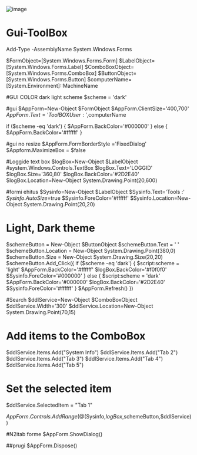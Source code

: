 ![image](https://github.com/8338/Gui-ToolBox/assets/61122684/eb9527de-c477-4e2a-bf2d-75547bc5f717)

# Gui-ToolBox

Add-Type -AssemblyName System.Windows.Forms

$FormObject=[System.Windows.Forms.Form]
$LabelObject=[System.Windows.Forms.Label]
$ComboBoxObject=[System.Windows.Forms.ComboBox]
$ButtonObject=[System.Windows.Forms.Button]
$computerName=[System.Environment]::MachineName

#GUI COLOR dark light scheme
$scheme = 'dark'

#gui
$AppForm=New-Object $FormObject
$AppForm.ClientSize='400,700'
$AppForm.Text='ToolBOX                                        User :',$computerName

if ($scheme -eq 'dark') {
    $AppForm.BackColor='#000000'
} else {
    $AppForm.BackColor='#ffffff'
}

#gui no resize
$AppForm.FormBorderStyle ='FixedDialog'
$Appform.MaximizeBox = $false

#Loggide text box
$logBox=New-Object $LabelObject #system.Windows.Controls.TextBox
$logBox.Text='LOGGID'
$logBox.Size='360,80'
$logBox.BackColor='#2D2E40'
$logBox.Location=New-Object System.Drawing.Point(20,600)

#formi ehitus
$Sysinfo=New-Object $LabelObject
$Sysinfo.Text='Tools :'
$Sysinfo.AutoSize=$true
$Sysinfo.ForeColor='#ffffff'
$Sysinfo.Location=New-Object System.Drawing.Point(20,20)

# Light, Dark theme
$schemeButton = New-Object $ButtonObject
$schemeButton.Text = '  '
$schemeButton.Location = New-Object System.Drawing.Point(380,0)
$schemeButton.Size = New-Object System.Drawing.Size(20,20)
$schemeButton.Add_Click({
    if ($scheme -eq 'dark') {
        $script:scheme = 'light'
        $AppForm.BackColor='#ffffff'
        $logBox.BackColor='#f0f0f0'
        $Sysinfo.ForeColor='#000000'
    } else {
        $script:scheme = 'dark'
        $AppForm.BackColor='#000000'
        $logBox.BackColor='#2D2E40'
        $Sysinfo.ForeColor='#ffffff'
    }
    $AppForm.Refresh()
})

#Search
$ddlService=New-Object $ComboBoxObject
$ddlService.Width='300'
$ddlService.Location=New-Object System.Drawing.Point(70,15)

# Add items to the ComboBox
$ddlService.Items.Add("System Info")
$ddlService.Items.Add("Tab 2")
$ddlService.Items.Add("Tab 3")
$ddlService.Items.Add("Tab 4")
$ddlService.Items.Add("Tab 5")

# Set the selected item
$ddlService.SelectedItem = "Tab 1"

$AppForm.Controls.AddRange(@($Sysinfo,$logBox,$schemeButton,$ddlService))

#N2itab forme
$AppForm.ShowDialog()

##prugi
$AppForm.Dispose()
